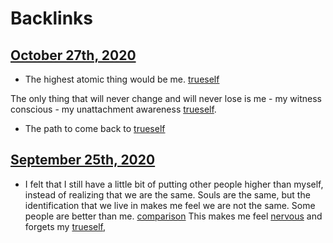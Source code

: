 
# Backlinks
## [October 27th, 2020](<October 27th, 2020.md>)
- The highest atomic thing would be me. [trueself](<trueself.md>)

The only thing that will never change and will never lose is me - my witness conscious - my unattachment awareness [trueself](<trueself.md>).

- The path to come back to [trueself](<trueself.md>)

## [September 25th, 2020](<September 25th, 2020.md>)
- I felt that I still have a little bit of putting other people higher than myself, instead of realizing that we are the same. Souls are the same, but the identification that we live in makes me feel we are not the same. Some people are better than me. [comparison](<comparison.md>) This makes me feel [nervous](<nervous.md>) and forgets my [trueself](<trueself.md>),

